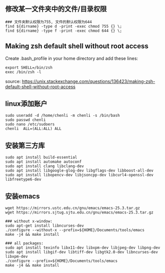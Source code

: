 ## 修改某一文件夹中的文件/目录权限

```shell
### 文件夹默认权限为755, 文件的默认权限为644
find ${dirname} -type d -print -exec chmod 755 {} \;
find ${dirname} -type f -print -exec chmod 644 {} \;
```

## Making zsh default shell without root access

Create .bash_profile in your home directory and add these lines:

```shell
export SHELL=/bin/zsh
exec /bin/zsh -l
```

source: https://unix.stackexchange.com/questions/136423/making-zsh-default-shell-without-root-access

## linux添加账户

```shell
sudo useradd -d /home/chenli -m chenli -s /bin/bash
sudo passwd chenli
sudo nano /etc/sudoers
chenli  ALL=(ALL:ALL) ALL
```

## 安装第三方库

```shell
sudo apt install build-essential
sudo apt install automake autoconf
sudo apt install clang libclang-dev
sudo apt install libgoogle-glog-dev libgflags-dev libboost-all-dev
sudo apt install libopencv-dev libjsoncpp-dev libcurl4-openssl-dev libfreetype6-dev
```

## 安装emacs

```shell
wget https://mirrors.ustc.edu.cn/gnu/emacs/emacs-25.3.tar.gz
wget https://mirrors.sjtug.sjtu.edu.cn/gnu/emacs/emacs-25.3.tar.gz

### without x-window:
sudo apt-get install libncurses-dev
./configure --without-x --prefix=${HOME}/Documents/tools/emacs
make -j4 && make install

### all packages:
sudo apt install texinfo libx11-dev libxpm-dev libjpeg-dev libpng-dev
sudo apt install libgif-dev libtiff-dev libgtk2.0-dev libncurses-dev libxpm-dev
./configure --prefix=${HOME}/Documents/tools/emacs
make -j4 && make install
```

